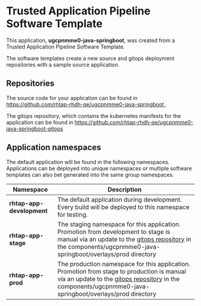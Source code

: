 # Trusted Application Pipeline Software Template

This application, **ugcpnmme0-java-springboot**, was created from a Trusted Application Pipeline Software Template.

The software templates create a new source and gitops deployment repositories with a sample source application. 

## Repositories

The source code for your application can be found in [https://github.com/rhtap-rhdh-qe/ugcpnmme0-java-springboot ](https://github.com/rhtap-rhdh-qe/ugcpnmme0-java-springboot ).
 
The gitops repository, which contains the kubernetes manifests for the application can be found in 
[https://github.com/rhtap-rhdh-qe/ugcpnmme0-java-springboot-gitops ](https://github.com/rhtap-rhdh-qe/ugcpnmme0-java-springboot-gitops ) 

## Application namespaces 

The default application will be found in the following namespaces. Applications can be deployed into unique namespaces or multiple software templates can also bet generated into the same group namespaces.  

|  Namespace   |  Description   |  
| -------- | -------- |   
| **rhtap-app-development** | The default application during development. Every build will be deployed to this namespace for testing. | 
| **rhtap-app-stage** | The staging namespace for this application. Promotion from development to stage is manual via an update to the [gitops repository](https://github.com/rhtap-rhdh-qe/ugcpnmme0-java-springboot-gitops ) in the components/ugcpnmme0-java-springboot/overlays/prod directory |  
| **rhtap-app-prod** | The production namespace for this application. Promotion from stage to production is manual via an update to the [gitops repository](https://github.com/rhtap-rhdh-qe/ugcpnmme0-java-springboot-gitops ) in the components/ugcpnmme0-java-springboot/overlays/prod directory | 